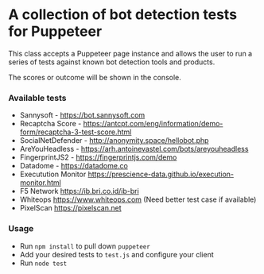 # A collection of bot detection tests for Puppeteer

This class accepts a Puppeteer page instance and allows the user to run a series of tests against known bot detection tools and products.

The scores or outcome will be shown in the console.

### Available tests

* Sannysoft - https://bot.sannysoft.com
* Recaptcha Score - https://antcpt.com/eng/information/demo-form/recaptcha-3-test-score.html
* SocialNetDefender - http://anonymity.space/hellobot.php
* AreYouHeadless - https://arh.antoinevastel.com/bots/areyouheadless
* FingerprintJS2 - https://fingerprintjs.com/demo
* Datadome - https://datadome.co
* Executution Monitor https://prescience-data.github.io/execution-monitor.html
* F5 Network https://ib.bri.co.id/ib-bri
* Whiteops https://www.whiteops.com (Need better test case if available)
* PixelScan https://pixelscan.net

### Usage

* Run `npm install` to pull down `puppeteer`
* Add your desired tests to `test.js` and configure your client
* Run `node test` 
